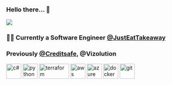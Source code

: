 ### Hello there... 👋

![](/assets/kenobi.gif)

### 👨‍💻 Currently a Software Engineer [@JustEatTakeaway](https://github.com/justeattakeaway)
### Previously [@Creditsafe](http://github.com/creditsafe), @Vizolution

<p align="left">
  <img src="https://iconape.com/wp-content/files/rr/352323/svg/c-sharp-c-seeklogo.com.svg" alt="c#" width="40" height="40"/> 
  <img src="https://iconape.com/wp-content/files/fo/371358/svg/371358.svg" alt="python" width="40" height="40"/> 
  <img src="https://iconape.com/wp-content/files/mi/350292/svg/terraform-seeklogo.com.svg" alt="terraform" width="80" height="40">
  <img src="https://iconape.com/wp-content/files/tx/370608/svg/370608.svg" alt="aws" width="40" height="40"/> 
  <img src="https://iconape.com/wp-content/files/eo/370609/svg/370609.svg" alt="azure" width="40" height="40"/>
  <img src="https://iconape.com/wp-content/files/cr/55190/svg/docker.svg" alt="docker" width="40" height="40"/> 
  <img src="https://iconape.com/wp-content/files/ni/64759/svg/git-icon.svg" alt="git" width="40" height="40"/>   
</p>


<!--
### Github statistics

<p>
  <img align="left" src="https://github-readme-stats.vercel.app/api/top-langs/?username=jesmaail&layout=compact&hide=php,smarty&bg_color=30,e96443,904e95&title_color=fff&text_color=fff" alt="jesmaail" />
  &nbsp;
  <img align="center" src="https://github-readme-stats.vercel.app/api?username=jesmaail&show_icons=true&count_private=true&show_icons=true&hide=php&bg_color=30,e96443,904e95&title_color=fff&text_color=fff" alt="jesmaail" />
</p>

[![trophy](https://github-profile-trophy.vercel.app/?username=jesmaail)](https://github.com/ryo-ma/github-profile-trophy)
-->
<!--
**jesmaail/jesmaail** is a ✨ _special_ ✨ repository because its `README.md` (this file) appears on your GitHub profile.

Here are some ideas to get you started:

- 🔭 I’m currently working on ...
- 🌱 I’m currently learning ...
- 👯 I’m looking to collaborate on ...
- 🤔 I’m looking for help with ...
- 💬 Ask me about ...
- 📫 How to reach me: ...
- 😄 Pronouns: ...
- ⚡ Fun fact: ...
-->
